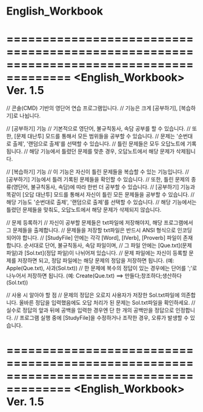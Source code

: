 # English_Workbook
=======================================================================================
                              <English_Workbook> Ver. 1.5
=======================================================================================

// 콘솔(CMD) 기반의 영단어 연습 프로그램입니다.
// 기능은 크게 [공부하기], [복습하기]로 나뉩니다.

// [공부하기] 기능
// 기본적으로 영단어, 불규칙동사, 속담 공부를 할 수 있습니다. 
// 또한, [문제 대난투] 모드를 통해서 모든 범위들을 공부할 수 있습니다.
// 문제는 '순번대로 출제', '랜덤으로 출제'를 선택할 수 있습니다.
// 틀린 문제들은 모두 오답노트에 기록됩니다.
// 해당 기능에서 틀렸던 문제를 맞춘 경우, 오답노트에서 해당 문제가 삭제됩니다.

// [복습하기] 기능
// 이 기능은 자신이 틀린 문제들을 복습할 수 있는 기능입니다.
// [공부하기] 기능에서 틀려 기록된 문제들을 확인할 수 있습니다.
// 또한, 틀린 문제의 종류(영단어, 불규칙동사, 속담)에 따라 한번 더 공부할 수 있습니다.
// [공부하기] 기능과 똑같이 [오답 대난투] 모드를 통해서 자신이 틀린 모든 문제들을 공부할 수 있습니다.
// 해당 기능도 '순번대로 출제', '랜덤으로 출제'를 선택할 수 있습니다.
// 해당 기능에서는 틀렸던 문제들을 맞춰도, 오답노트에서 해당 문제가 삭제되지 않습니다.

// 문제 등록하기
// 자신이 공부할 문제들은 txt파일에 저장해야지, 해당 프로그램에서 그 문제들을 출제합니다.
// 문제들을 저장할 txt파일은 반드시 ANSI 형식으로 인코딩 되어야 합니다.
// [StudyFile] 안에는 각각 [Word], [IVerb], [Proverb] 파일이 존재합니다. 순서대로 단어, 불규칙동사, 속담 파일이며, 
// 그 파일 안에는 [Que.txt](문제 파일)과 [Sol.txt](정답 파일)이 나뉘어져 있습니다.
// 문제 파일에는 자신이 등록할 문제를 저장하면 되고, 정답 파일에는 해당 문제의 정답을 저장하면 됩니다. (예: Apple(Que.txt), 사과(Sol.txt))
// 한 문제에 복수의 정답이 있는 경우에는 단어를 ';'로 나누어서 저장하면 됩니다. (예: Create(Que.txt) ==> 만들다;창조하다;생산하다(Sol.txt))

// 사용 시 알아야 할 점
// 문제의 정답은 오로지 사용자가 저장한 Sol.txt파일에 의존합니다. 올바른 정답을 입력했음에도 오답 처리가 된 문제는 Sol.txt파일을 확인하세요.
// 실수로 정답의 앞과 뒤에 공백을 입력한 경우엔 단 한 개의 공백만을 정답으로 인정합니다.
// 프로그램 실행 중에 [StudyFile]을 수정하거나 조작한 경우, 오류가 발생할 수 있습니다.

=======================================================================================
                            <English_Workbook> Ver. 1.5
=======================================================================================
